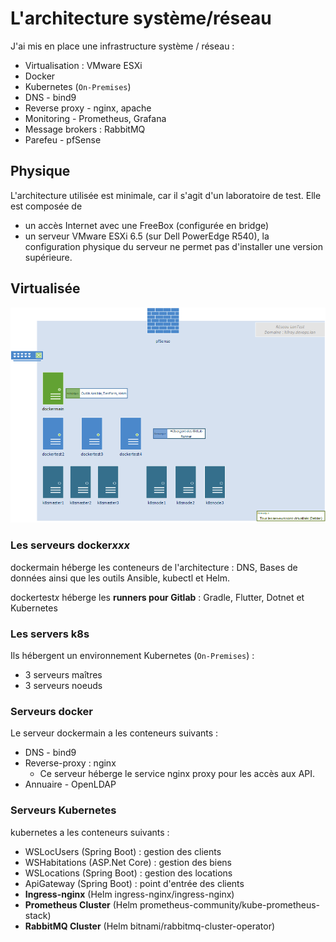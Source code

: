 
# L'architecture système/réseau

J'ai mis en place une infrastructure système / réseau :
- Virtualisation : VMware ESXi
- Docker
- Kubernetes (`On-Premises`)
- DNS - bind9
- Reverse proxy - nginx, apache
- Monitoring - Prometheus, Grafana
- Message brokers : RabbitMQ
- Parefeu - pfSense

## Physique
L'architecture utilisée est minimale, car il s'agit d'un laboratoire de test.
Elle est composée de
- un accès Internet avec une FreeBox (configurée en bridge)
- un serveur VMware ESXi 6.5 (sur Dell PowerEdge R540), la configuration physique du serveur ne permet pas d'installer une version supérieure.

## Virtualisée

![Architecture virtualisee](images/architecture/architecture-virtualisee.png)

### Les serveurs docker*xxx*
dockermain héberge les conteneurs de l'architecture : DNS, Bases de données ainsi que les outils Ansible, kubectl et Helm.

dockertest*x* héberge les **runners pour Gitlab** : Gradle, Flutter, Dotnet et Kubernetes

### Les servers k8s
Ils hébergent un environnement Kubernetes (`On-Premises`) :
- 3 serveurs maîtres
- 3 serveurs noeuds

### Serveurs docker

Le serveur dockermain a les conteneurs suivants :
- DNS - bind9
- Reverse-proxy : nginx
  - Ce serveur héberge le service nginx proxy pour les accès aux API.
- Annuaire - OpenLDAP

### Serveurs Kubernetes

kubernetes a les conteneurs suivants :
- WSLocUsers (Spring Boot) : gestion des clients
- WSHabitations (ASP.Net Core) : gestion des biens
- WSLocations (Spring Boot) : gestion des locations
- ApiGateway (Spring Boot) : point d'entrée des clients
- **Ingress-nginx** (Helm ingress-nginx/ingress-nginx)
- **Prometheus Cluster** (Helm prometheus-community/kube-prometheus-stack)
- **RabbitMQ Cluster** (Helm bitnami/rabbitmq-cluster-operator)
